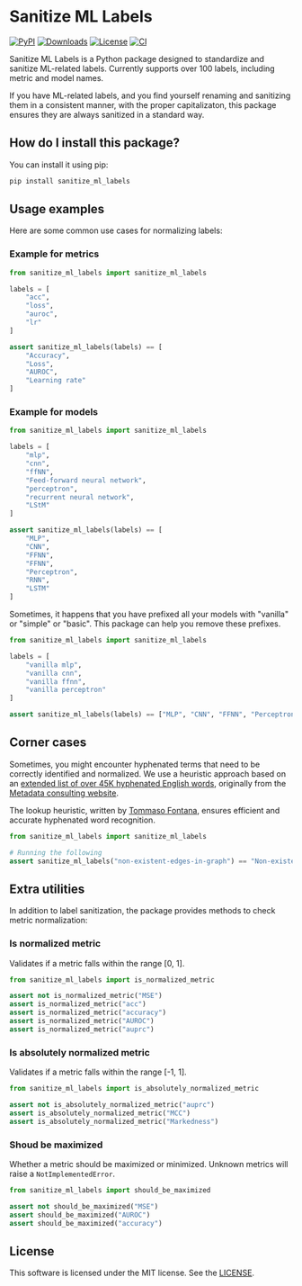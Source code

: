 # Sanitize ML Labels

[![PyPI](https://badge.fury.io/py/sanitize-ml-labels.svg)](https://badge.fury.io/py/sanitize-ml-labels)
[![Downloads](https://pepy.tech/badge/sanitize-ml-labels)](https://pepy.tech/badge/sanitize-ml-labels)
[![License](https://img.shields.io/badge/License-MIT-blue.svg)](https://github.com/LucaCappelletti94/sanitize_ml_labels/blob/master/LICENSE)
[![CI](https://github.com/LucaCappelletti94/sanitize_ml_labels/actions/workflows/python.yml/badge.svg)](https://github.com/LucaCappelletti94/sanitize_ml_labels/actions)

Sanitize ML Labels is a Python package designed to standardize and sanitize ML-related labels. Currently supports over 100 labels, including metric and model names.

If you have ML-related labels, and you find yourself renaming and sanitizing them in a consistent manner, with the proper capitalizaton, this package ensures they are always sanitized in a standard way.

## How do I install this package?

You can install it using pip:

```bash
pip install sanitize_ml_labels
```

## Usage examples

Here are some common use cases for normalizing labels:

### Example for metrics

```python
from sanitize_ml_labels import sanitize_ml_labels

labels = [
    "acc",
    "loss",
    "auroc",
    "lr"
]

assert sanitize_ml_labels(labels) == [
    "Accuracy",
    "Loss",
    "AUROC",
    "Learning rate"
]
```

### Example for models

```python
from sanitize_ml_labels import sanitize_ml_labels

labels = [
    "mlp",
    "cnn",
    "ffNN",
    "Feed-forward neural network",
    "perceptron",
    "recurrent neural network",
    "LStM"
]

assert sanitize_ml_labels(labels) == [
    "MLP",
    "CNN",
    "FFNN",
    "FFNN",
    "Perceptron",
    "RNN",
    "LSTM"
]
```

Sometimes, it happens that you have prefixed all your models with "vanilla" or "simple" or "basic". This package can help you remove these prefixes.

```python
from sanitize_ml_labels import sanitize_ml_labels

labels = [
    "vanilla mlp",
    "vanilla cnn",
    "vanilla ffnn",
    "vanilla perceptron"
]

assert sanitize_ml_labels(labels) == ["MLP", "CNN", "FFNN", "Perceptron"]
```

## Corner cases

Sometimes, you might encounter hyphenated terms that need to be correctly identified and normalized. We use a heuristic approach based on an [extended list of over 45K hyphenated English words](https://github.com/LucaCappelletti94/sanitize_ml_labels/blob/master/hyphenations.json.gz), originally from the [Metadata consulting website](https://metadataconsulting.blogspot.com/2019/07/An-extensive-massive-near-complete-list-of-all-English-Hyphenated-words.html).

The lookup heuristic, written by [Tommaso Fontana](https://github.com/zommiommy), ensures efficient and accurate hyphenated word recognition.

```python
from sanitize_ml_labels import sanitize_ml_labels

# Running the following
assert sanitize_ml_labels("non-existent-edges-in-graph") == "Non-existent edges in graph"
```

## Extra utilities

In addition to label sanitization, the package provides methods to check metric normalization:

### Is normalized metric

Validates if a metric falls within the range [0, 1].

```python
from sanitize_ml_labels import is_normalized_metric

assert not is_normalized_metric("MSE")
assert is_normalized_metric("acc")
assert is_normalized_metric("accuracy")
assert is_normalized_metric("AUROC")
assert is_normalized_metric("auprc")
```

### Is absolutely normalized metric

Validates if a metric falls within the range [-1, 1].

```python
from sanitize_ml_labels import is_absolutely_normalized_metric

assert not is_absolutely_normalized_metric("auprc")
assert is_absolutely_normalized_metric("MCC")
assert is_absolutely_normalized_metric("Markedness")
```

### Shoud be maximized
Whether a metric should be maximized or minimized. Unknown metrics will raise a `NotImplementedError`.

```python
from sanitize_ml_labels import should_be_maximized

assert not should_be_maximized("MSE")
assert should_be_maximized("AUROC")
assert should_be_maximized("accuracy")
```

## License
This software is licensed under the MIT license. See the [LICENSE](https://github.com/LucaCappelletti94/sanitize_ml_labels/blob/master/LICENSE).
